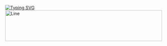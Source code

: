 <a href="https://git.io/typing-svg"><img src="https://readme-typing-svg.demolab.com?font=Fira+Code&duration=1500&pause=700&color=2D9ECF&background=1B5CEF00&center=true&vCenter=true&width=455&height=70&lines=Task-Lister+in+differents+language;By%3A+Gabriel+Silva+87" alt="Typing SVG" /></a>
<img src="https://pa1.aminoapps.com/8009/104f1399debe36ba23afd07e3752f33260dc73abr1-480-270_hq.gif" alt="Line" width="500" height="100">